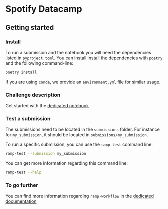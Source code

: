 # Spotify Datacamp

## Getting started

### Install

To run a submission and the notebook you will need the dependencies listed
in `pyproject.toml`. You can install install the dependencies with `poetry` and the
following command-line:

```bash
poetry install
```

If you are using `conda`, we provide an `environment.yml` file for similar
usage.

### Challenge description

Get started with the [dedicated notebook](challenge_spotify.ipynb)


### Test a submission

The submissions need to be located in the `submissions` folder. For instance
for `my_submission`, it should be located in `submissions/my_submission`.

To run a specific submission, you can use the `ramp-test` command line:

```bash
ramp-test --submission my_submission
```

You can get more information regarding this command line:

```bash
ramp-test --help
```

### To go further

You can find more information regarding `ramp-workflow` in the
[dedicated documentation](https://paris-saclay-cds.github.io/ramp-docs/ramp-workflow/stable/using_kits.html)